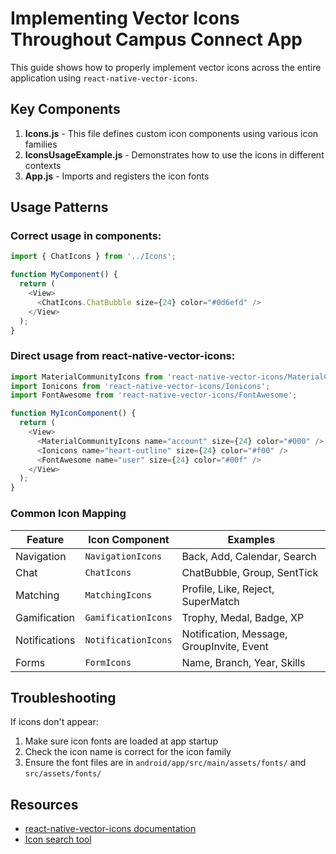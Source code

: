 # Implementing Vector Icons Throughout Campus Connect App

This guide shows how to properly implement vector icons across the entire application using `react-native-vector-icons`.

## Key Components

1. **Icons.js** - This file defines custom icon components using various icon families
2. **IconsUsageExample.js** - Demonstrates how to use the icons in different contexts
3. **App.js** - Imports and registers the icon fonts

## Usage Patterns

### Correct usage in components:

```javascript
import { ChatIcons } from '../Icons';

function MyComponent() {
  return (
    <View>
      <ChatIcons.ChatBubble size={24} color="#0d6efd" />
    </View>
  );
}
```

### Direct usage from react-native-vector-icons:

```javascript
import MaterialCommunityIcons from 'react-native-vector-icons/MaterialCommunityIcons';
import Ionicons from 'react-native-vector-icons/Ionicons';
import FontAwesome from 'react-native-vector-icons/FontAwesome';

function MyIconComponent() {
  return (
    <View>
      <MaterialCommunityIcons name="account" size={24} color="#000" />
      <Ionicons name="heart-outline" size={24} color="#f00" />
      <FontAwesome name="user" size={24} color="#00f" />
    </View>
  );
}
```

### Common Icon Mapping

| Feature | Icon Component | Examples |
|---------|---------------|----------|
| Navigation | `NavigationIcons` | Back, Add, Calendar, Search |
| Chat | `ChatIcons` | ChatBubble, Group, SentTick |
| Matching | `MatchingIcons` | Profile, Like, Reject, SuperMatch |
| Gamification | `GamificationIcons` | Trophy, Medal, Badge, XP |
| Notifications | `NotificationIcons` | Notification, Message, GroupInvite, Event |
| Forms | `FormIcons` | Name, Branch, Year, Skills |

## Troubleshooting

If icons don't appear:
1. Make sure icon fonts are loaded at app startup
2. Check the icon name is correct for the icon family
3. Ensure the font files are in `android/app/src/main/assets/fonts/` and `src/assets/fonts/`

## Resources

- [react-native-vector-icons documentation](https://github.com/oblador/react-native-vector-icons)
- [Icon search tool](https://oblador.github.io/react-native-vector-icons/)
